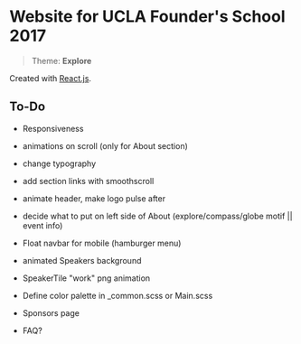 # Website for UCLA Founder's School 2017

> Theme: **Explore**

Created with [React.js](https://facebook.github.io/react/).

## To-Do
* Responsiveness
* animations on scroll (only for About section)
* change typography
* add section links with smoothscroll
* animate header, make logo pulse after
* decide what to put on left side of About (explore/compass/globe motif || event info)
* Float navbar for mobile (hamburger menu)
* animated Speakers background
* SpeakerTile "work" png animation

* Define color palette in \_common.scss or Main.scss
* Sponsors page
* FAQ?
